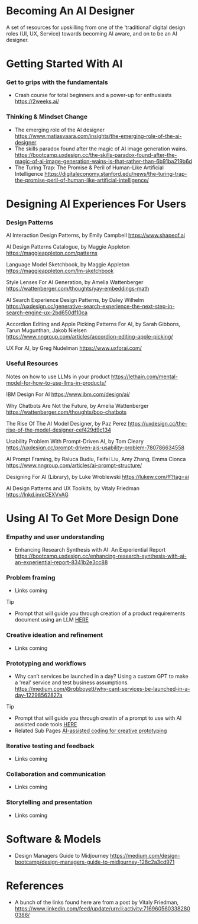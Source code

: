 # Becoming An AI Designer

A set of resources for upskilling from one of the ‘traditional’ digital design roles (UI, UX, Service) towards becoming AI aware, and on to be an AI designer.


# Getting Started With AI

### Get to grips with the fundamentals
- Crash course for total beginners and a power-up for enthusiasts https://2weeks.ai/

### Thinking & Mindset Change
- The emerging role of the AI designer https://www.matiasvaara.com/insights/the-emerging-role-of-the-ai-designer
- The skills paradox found after the magic of AI image generation wains. https://bootcamp.uxdesign.cc/the-skills-paradox-found-after-the-magic-of-ai-image-generation-wains-is-that-rather-than-6b91ba219b6d
- The Turing Trap: The Promise & Peril of Human-Like Artificial Intelligence https://digitaleconomy.stanford.edu/news/the-turing-trap-the-promise-peril-of-human-like-artificial-intelligence/

# Designing AI Experiences For Users


### Design Patterns

AI Interaction Design Patterns, by Emily Campbell
https://www.shapeof.ai

AI Design Patterns Catalogue, by Maggie Appleton
https://maggieappleton.com/patterns

Language Model Sketchbook, by Maggie Appleton
https://maggieappleton.com/lm-sketchbook

Style Lenses For AI Generation, by Amelia Wattenberger
https://wattenberger.com/thoughts/yay-embeddings-math

AI Search Experience Design Patterns, by Daley Wilhelm
https://uxdesign.cc/generative-search-experience-the-next-step-in-search-engine-ux-2bd650df10ca

Accordion Editing and Apple Picking Patterns For AI, by Sarah Gibbons, Tarun Mugunthan, Jakob Nielsen
https://www.nngroup.com/articles/accordion-editing-apple-picking/

UX For AI, by Greg Nudelman
https://www.uxforai.com/

### Useful Resources

Notes on how to use LLMs in your product https://lethain.com/mental-model-for-how-to-use-llms-in-products/

IBM Design For AI https://www.ibm.com/design/ai/

Why Chatbots Are Not the Future, by Amelia Wattenberger
https://wattenberger.com/thoughts/boo-chatbots

The Rise Of The AI Model Designer, by Paz Perez
https://uxdesign.cc/the-rise-of-the-model-designer-cef429d9c134

Usability Problem With Prompt-Driven AI, by Tom Cleary
https://uxdesign.cc/prompt-driven-ais-usability-problem-780786634558

AI Prompt Framing, by Raluca Budiu, Feifei Liu, Amy Zhang, Emma Cionca
https://www.nngroup.com/articles/ai-prompt-structure/

Designing For AI (Library), by Luke Wroblewski
https://lukew.com/ff?tag=ai

AI Design Patterns and UX Toolkits, by Vitaly Friedman
https://lnkd.in/eCEXVvAG


# Using AI To Get More Design Done

### Empathy and user understanding 
- Enhancing Research Synthesis with AI: An Experiential Report https://bootcamp.uxdesign.cc/enhancing-research-synthesis-with-ai-an-experiential-report-8341b2e3cc88
### Problem framing
- Links coming

> [!TIP]
> - Prompt that will guide you through creation of a product requirements document using an LLM [HERE](https://github.com/robboyett/Becoming-an-AI-designer/blob/main/Reference%20prompts.md#zero-to-prd-guided-creation)
  
### Creative ideation and refinement
- Links coming
### Prototyping and workflows
- Why can’t services be launched in a day? Using a custom GPT to make a ‘real’ service and test business assumptions. https://medium.com/@robboyett/why-cant-services-be-launched-in-a-day-12298562827a

> [!TIP]
> - Prompt that will guide you through creatin of a prompt to use with AI assisted code tools [HERE](https://github.com/robboyett/Becoming-an-AI-designer/blob/main/Reference%20prompts.md#generate-prompts-for-ai-prototyping-tools-guided-creation)
> - Related Sub Pages [AI-assisted coding for creative prototyping](/AI-assisted%20coding%20for%20creative%20prototyping.md)

### Iterative testing and feedback  
- Links coming
### Collaboration and communication 
- Links coming 
### Storytelling and presentation
- Links coming

# Software & Models
- Design Managers Guide to Midjourney https://medium.com/design-bootcamp/design-managers-guide-to-midjourney-128c2a3cd971

# References
- A bunch of the links found here are from a post by Vitaly Friedman, https://www.linkedin.com/feed/update/urn:li:activity:7169605603382800386/
